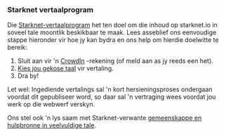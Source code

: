 ### Starknet vertaalprogram

Die [Starknet-vertaalprogram](https://starkware.crowdin.com/starknet-web) het ten doel om die inhoud op starknet.io in soveel tale moontlik beskikbaar te maak. Lees asseblief ons eenvoudige stappe hieronder vir hoe jy kan bydra en ons help om hierdie doelwitte te bereik:

1. Sluit aan vir 'n [CrowdIn](https://crowdin.com/) -rekening (of meld aan as jy reeds een het).
2. [Kies jou gekose taal](https://starkware.crowdin.com/starknet-web) vir vertaling.
3. Dra by!

Let wel: Ingediende vertalings sal 'n kort hersieningsproses ondergaan voordat dit gepubliseer word, so daar sal 'n vertraging wees voordat jou werk op die webwerf verskyn.

Ons stel ook 'n lys saam met Starknet-verwante [gemeenskappe en hulpbronne in veelvuldige tale](/en/community/language-resources).